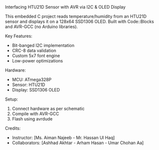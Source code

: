 Interfacing HTU21D Sensor with AVR via I2C & OLED Display

This embedded C project reads temperature/humidity from an HTU21D sensor and displays it on a 128x64 SSD1306 OLED. Built with Code::Blocks and AVR-GCC (no Arduino libraries).

Key Features:
- Bit-banged I2C implementation
- CRC-8 data validation
- Custom 5x7 font engine
- Low-power optimizations

Hardware:
- MCU: ATmega328P
- Sensor: HTU21D
- Display: SSD1306 OLED

Setup:
1. Connect hardware as per schematic
2. Compile with AVR-GCC
3. Flash using avrdude

Credits:
- Instructor: [Ms. Aiman Najeeb - Mr. Hassan Ul Haq]
- Collaborators: [Ashhad Akhtar - Arham Hasan - Umar Chohan Aa]
